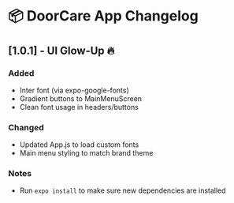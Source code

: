 # 📦 DoorCare App Changelog

## [1.0.1] - UI Glow-Up 🔥

### Added
- Inter font (via expo-google-fonts)
- Gradient buttons to MainMenuScreen
- Clean font usage in headers/buttons

### Changed
- Updated App.js to load custom fonts
- Main menu styling to match brand theme

### Notes
- Run `expo install` to make sure new dependencies are installed
